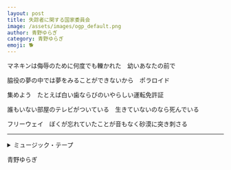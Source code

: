 ```yaml
---
layout: post
title: 失踪者に関する国家委員会
image: /assets/images/ogp_default.png
author: 青野ゆらぎ
category: 青野ゆらぎ
emoji: 🐕
---
```


<div class="tanka-area"><div class="tanka">
<p>マネキンは侮辱のために何度でも轢かれた　幼いあなたの前で</p>
<p>脇役の夢の中では夢をみることができないから　ポラロイド</p>
<p>集めよう　たとえば白い歯ならびのいやらしい運転免許証</p>
<p>誰もいない部屋のテレビがついている　生きていないのなら死んでいる</p>
<p>フリーウェイ　ぼくが忘れていたことが音もなく砂漠に突き刺さる</p></div></div>

---

<details><summary>ミュージック・テープ</summary>
マネキンは侮辱のために何度でも轢かれた　幼いあなたの前で<br/>
脇役の夢の中では夢をみることができないから　ポラロイド<br/>
集めよう　たとえば白い歯ならびのいやらしい運転免許証<br/>
誰もいない部屋のテレビがついている　生きていないのなら死んでいる<br/>
フリーウェイ　ぼくが忘れていたことが音もなく砂漠に突き刺さる<br/>
</details>

青野ゆらぎ
